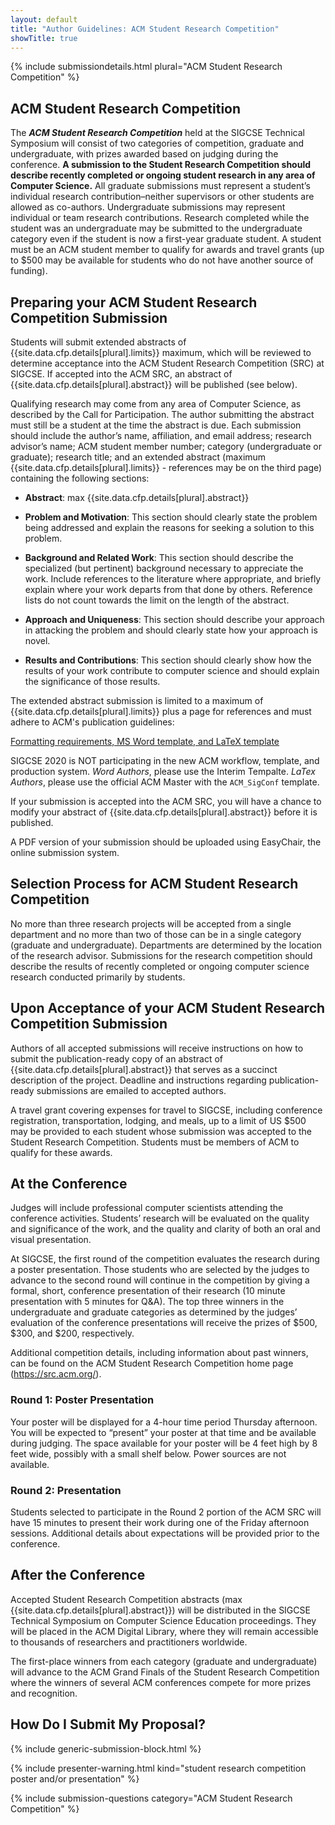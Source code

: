 ```yaml
---
layout: default
title: "Author Guidelines: ACM Student Research Competition"
showTitle: true
---
```


{% include submissiondetails.html plural="ACM Student Research Competition" %}

## ACM Student Research Competition

The ***ACM Student Research Competition*** held at the 
SIGCSE Technical Symposium will consist of two categories of competition, graduate and undergraduate, with prizes awarded based on judging during the conference. **A submission to the Student Research Competition should describe recently completed or ongoing student research in any area of Computer Science.**
All graduate submissions must represent a student’s individual research contribution–neither supervisors or other students are allowed as co-authors. Undergraduate submissions may represent individual or team research contributions. Research completed while the student was an undergraduate may be submitted to the undergraduate category even if the student is now a first-year graduate student. A student must be an ACM student member to qualify for awards and travel grants (up to $500 may be available for students who do not have another source of funding).

## Preparing your ACM Student Research Competition Submission

Students will submit extended abstracts of {{site.data.cfp.details[plural].limits}} maximum, which will be reviewed to determine acceptance into the ACM Student Research Competition (SRC) at SIGCSE. If accepted into the ACM SRC, an abstract of {{site.data.cfp.details[plural].abstract}} will be published (see below). 

Qualifying research may come from any area of Computer Science, as described by the Call for Participation. The author submitting the abstract must still be a student at the time the abstract is due. Each submission should include the author’s name, affiliation, and email address; research advisor’s name; ACM student member number; category (undergraduate or graduate); research title; and an extended abstract (maximum {{site.data.cfp.details[plural].limits}} - references may be on the third page) containing the following sections:

* **Abstract**: max {{site.data.cfp.details[plural].abstract}}

* **Problem and Motivation**: This section should clearly state the problem being addressed and explain the reasons for seeking a solution to this problem.

* **Background and Related Work**: This section should describe the specialized (but pertinent) background necessary to appreciate the work. Include references to the literature where appropriate, and briefly explain where your work departs from that done by others. Reference lists do not count towards the limit on the length of the abstract.

* **Approach and Uniqueness**: This section should describe your approach in attacking the problem and should clearly state how your approach is novel.

* **Results and Contributions**: This section should clearly show how the results of your work contribute to computer science and should explain the significance of those results.

The extended abstract submission is limited to a maximum of {{site.data.cfp.details[plural].limits}} plus a page for references and must adhere to ACM's publication guidelines:

<div class="text-center" style="margin-top: 10px; margin-bottom: 10px;">
<a href="{{site.data.publishing.acmpubguidelines}}">Formatting requirements, MS Word template, and LaTeX template</a>
</div>

SIGCSE 2020 is NOT participating in the new ACM workflow, template, and production system.  *Word Authors*, please use the Interim Tempalte. *LaTex Authors*, please use the official ACM Master with the `ACM_SigConf` template.

If your submission is accepted into the ACM SRC, you will have a chance to modify your abstract of {{site.data.cfp.details[plural].abstract}} before it is published.

A PDF version of your submission should be uploaded using EasyChair, the online submission system.

## Selection Process for ACM Student Research Competition

No more than three research projects will be accepted from a single department and no more than two of those can be in a single category (graduate and undergraduate). Departments are determined by the location of the research advisor. Submissions for the research competition should describe the results of recently completed or ongoing computer science research conducted primarily by students.

## Upon Acceptance of your ACM Student Research Competition Submission

Authors of all accepted submissions will receive instructions on how to submit the publication-ready copy of an abstract of {{site.data.cfp.details[plural].abstract}} that serves as a succinct description of the project. Deadline and instructions regarding publication-ready submissions are emailed to accepted authors. 

A travel grant covering expenses for travel to SIGCSE, including conference registration, transportation, lodging, and meals, up to a limit of US $500 may be provided to each student whose submission was accepted to the Student Research Competition. Students must be members of ACM to qualify for these awards.

## At the Conference

Judges will include professional computer scientists attending the conference activities. Students’ research will be evaluated on the quality and significance of the work, and the quality and clarity of both an oral and visual presentation.

At SIGCSE, the first round of the competition evaluates the research during a poster presentation. Those students who are selected by the judges to advance to the second round will continue in the competition by giving a formal, short, conference presentation of their research (10 minute presentation with 5 minutes for Q&A). The top three winners in the undergraduate and graduate categories as determined by the judges’ evaluation of the conference presentations will receive the prizes of $500, $300, and $200, respectively. 

Additional competition details, including information about past winners, can be found on the ACM Student Research Competition home page (https://src.acm.org/).

### Round 1: Poster Presentation

Your poster will be displayed for a 4-hour time period Thursday afternoon. You will be expected to “present” your poster at that time and be available during judging. The space available for your poster will be 4 feet high by 8 feet wide, possibly with a small shelf below. Power sources are not available.

### Round 2: Presentation

Students selected to participate in the Round 2 portion of the ACM SRC will have 15 minutes to present their work during one of the Friday afternoon sessions. Additional details about expectations will be provided prior to the conference.

## After the Conference

Accepted Student Research Competition abstracts (max {{site.data.cfp.details[plural].abstract}}) will be distributed in the SIGCSE Technical Symposium on Computer Science Education proceedings. They will be placed in the ACM Digital Library, where they will remain accessible to thousands of researchers and practitioners worldwide.

The first-place winners from each category (graduate and undergraduate) will advance to the ACM Grand Finals of the Student Research Competition where the winners of several ACM conferences compete for more prizes and recognition. 

## How Do I Submit My Proposal?

{% include generic-submission-block.html %}

{% include presenter-warning.html kind="student research competition poster and/or presentation" %}

{% include submission-questions category="ACM Student Research Competition" %}